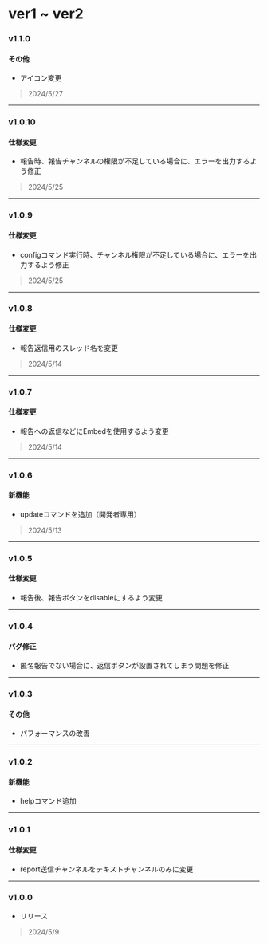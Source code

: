 # ver1 ~ ver2

### v1.1.0
#### その他
- アイコン変更
> 2024/5/27

---

### v1.0.10
#### 仕様変更
- 報告時、報告チャンネルの権限が不足している場合に、エラーを出力するよう修正
> 2024/5/25

---

### v1.0.9
#### 仕様変更
- configコマンド実行時、チャンネル権限が不足している場合に、エラーを出力するよう修正
> 2024/5/25

---

### v1.0.8
#### 仕様変更
- 報告返信用のスレッド名を変更
> 2024/5/14

---

### v1.0.7
#### 仕様変更
- 報告への返信などにEmbedを使用するよう変更
> 2024/5/14

---

### v1.0.6
#### 新機能
- updateコマンドを追加（開発者専用）
> 2024/5/13

---

### v1.0.5
#### 仕様変更
- 報告後、報告ボタンをdisableにするよう変更

---

### v1.0.4
#### バグ修正
- 匿名報告でない場合に、返信ボタンが設置されてしまう問題を修正

---

### v1.0.3
#### その他
- パフォーマンスの改善

---

### v1.0.2
#### 新機能
- helpコマンド追加

---

### v1.0.1
#### 仕様変更
- report送信チャンネルをテキストチャンネルのみに変更

---

### v1.0.0
- リリース
> 2024/5/9